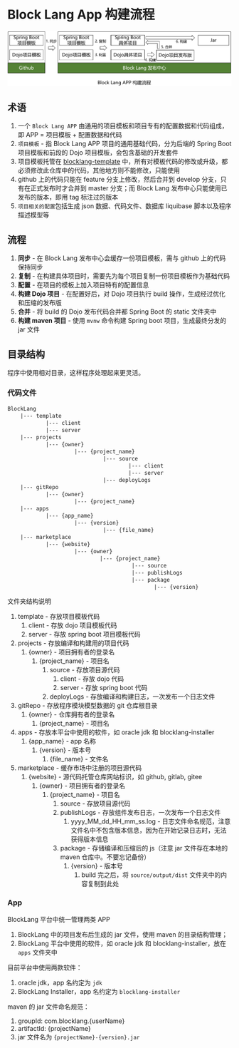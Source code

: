 # Block Lang App 构建流程

![构建流程](images/block_lang_app_build.png)

## 术语

1. 一个 `Block Lang APP` 由通用的项目模板和项目专有的配置数据和代码组成，即 APP = 项目模板 + 配置数据和代码
2. `项目模板` - 指 Block Lang APP 项目的通用基础代码，分为后端的 Spring Boot 项目模板和前段的 Dojo 项目模板，会包含基础的开发套件
3. 项目模板托管在 [blocklang-template](https://github.com/blocklang/blocklang-template) 中，所有对模板代码的修改或升级，都必须修改此仓库中的代码，其他地方则不能修改，只能使用
4. github 上的代码只能在 feature 分支上修改，然后合并到 develop 分支，只有在正式发布时才合并到 master 分支；而 Block Lang 发布中心只能使用已发布的版本，即用 tag 标注过的版本
5. `项目相关的配置`包括生成 json 数据、代码文件、数据库 liquibase 脚本以及程序描述模型等

## 流程

1. **同步** - 在 Block Lang 发布中心会缓存一份项目模板，需与 github 上的代码保持同步
2. **复制** - 在构建具体项目时，需要先为每个项目复制一份项目模板作为基础代码
3. **配置** - 在项目的模板上加入项目特有的配置信息
4. **构建 Dojo 项目** - 在配置好后，对 Dojo 项目执行 build 操作，生成经过优化和压缩的发布版
5. **合并** - 将 build 的 Dojo 发布代码合并都 Spring Boot 的 static 文件夹中
6. **构建 maven 项目** - 使用 `mvnw` 命令构建 Spring boot 项目，生成最终分发的 jar 文件

## 目录结构

程序中使用相对目录，这样程序处理起来更灵活。

### 代码文件

```text
BlockLang
    |--- template
            |--- client
            |--- server
    |--- projects
            |--- {owner}
                     |--- {project_name}
                              |--- source
                                      |--- client
                                      |--- server
                              |--- deployLogs
    |--- gitRepo
            |--- {owner}
                     |--- {project_name}
    |--- apps
            |--- {app_name}
                     |--- {version}
                              |--- {file_name}
    |--- marketplace
            |--- {website}
                     |--- {owner}
                             |--- {project_name}
                                       |--- source
                                       |--- publishLogs
                                       |--- package
                                              |--- {version}
```

文件夹结构说明

1. template - 存放项目模板代码
   1. client - 存放 dojo 项目模板代码
   2. server - 存放 spring boot 项目模板代码
2. projects - 存放编译和构建用的项目代码
   1. {owner} - 项目拥有者的登录名
      1. {project_name} - 项目名
         1. source - 存放项目源代码
            1. client - 存放 dojo 代码
            2. server - 存放 spring boot 代码
         2. deployLogs - 存放编译和构建日志，一次发布一个日志文件
3. gitRepo - 存放程序模块模型数据的 git 仓库根目录
   1. {owner} - 仓库拥有者的登录名
      1. {project_name} - 项目名
4. apps - 存放本平台中使用的软件，如 oracle jdk 和 blocklang-installer
   1. {app_name} - app 名称
      1. {version} - 版本号
         1. {file_name} - 文件名
5. marketplace - 缓存市场中注册的项目源代码
   1. {website} - 源代码托管仓库网站标识，如 github, gitlab, gitee
      1. {owner} - 项目拥有者的登录名
         1. {project_name} - 项目名
            1. source - 存放项目源代码
            2. publishLogs - 存放组件发布日志，一次发布一个日志文件
               1. yyyy_MM_dd_HH_mm_ss.log - 日志文件命名规范，注意文件名中不包含版本信息，因为在开始记录日志时，无法获得版本信息
            3. package - 存储编译和压缩后的 js（注意 jar 文件存在本地的 maven 仓库中。不要忘记备份）
               1. {version} - 版本号
                  1. build 完之后，将 `source/output/dist` 文件夹中的内容复制到此处

### App

BlockLang 平台中统一管理两类 APP

1. BlockLang 中的项目发布后生成的 jar 文件，使用 maven 的目录结构管理；
2. BlockLang 平台中使用的软件，如 oracle jdk 和 blocklang-installer，放在 `apps` 文件夹中

目前平台中使用两款软件：

1. oracle jdk，app 名约定为 `jdk`
2. BlockLang Installer，app 名约定为 `blocklang-installer`

maven 的 jar 文件命名规范：

1. groupId: com.blocklang.{userName}
2. artifactId: {projectName}
3. jar 文件名为 `{projectName}-{version}.jar`
